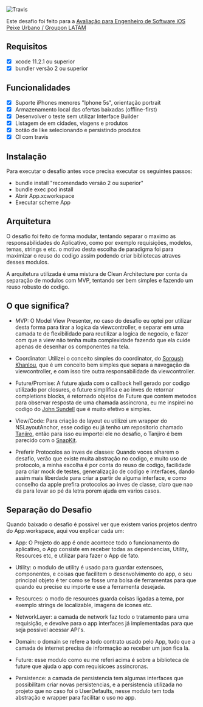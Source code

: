 ![Travis](https://travis-ci.org/JeanVinge/desafio-ios.svg?branch=master)

Este desafio foi feito para a [Avaliação para Engenheiro de Software iOS Peixe Urbano / Groupon LATAM](https://github.com/JeanVinge/desafio-ios/blob/master/Avaliacao.md)

## Requisitos

- [x] xcode 11.2.1 ou superior
- [x] bundler versão 2 ou superior

## Funcionalidades

- [x] Suporte iPhones menores "Iphone 5s", orientação portrait
- [x] Armazenamento local das ofertas baixadas (offline-first)
- [x] Desenvolver o teste sem utilizar Interface Builder
- [x] Listagem de em cidades, viagens e produtos
- [x] botão de like selecionando e persistindo produtos
- [x] CI com travis

## Instalação

Para executar o desafio antes voce precisa executar os seguintes passos:

- bundle install "recomendado versão 2 ou superior"
- bundle exec pod install
- Abrir App.xcworkspace
- Executar scheme App

## Arquitetura

O desafio foi feito de forma modular, tentando separar o maximo as responsabilidades do Aplicativo, como por exemplo requisições, modelos, temas, strings e etc. o motivo desta escolha de paradigma foi para maximizar o reuso do codigo assim podendo criar bibliotecas atraves desses modulos.

A arquitetura utilizada é uma mistura de Clean Architecture por conta da separação de modulos com MVP, tentando ser bem simples e fazendo um reuso robusto do codigo.

## O que significa?

- MVP: O Model View Presenter, no caso do desafio eu optei por utilizar desta forma para tirar a logica da viewcontroller, e separar em uma camada te de flexibilidade para reutilizar a logica de negocio, e fazer com que a view não tenha muita complexidade fazendo que ela cuide apenas de desenhar os componentes na tela.

- Coordinator: Utilizei o conceito simples do coordinator, do [Soroush Khanlou](https://www.youtube.com/watch?v=a1g3k3NObkE), que é um conceito bem simples que separa a navegação da viewcontroller, e com isso tire outra responsabilidade da viewcontroller.

- Future/Promise: A future ajuda com o callback hell gerado por codigo utilizado por closures, o future simplifica e ao inves de retornar completions blocks, é retornado objetos de Future que contem metodos para observar resposta de uma chamada assincrona, eu me inspirei no codigo do [John Sundell](https://www.swiftbysundell.com/articles/under-the-hood-of-futures-and-promises-in-swift/) que é muito efetivo e simples.

- View/Code: Para criação de layout eu utilizei um wrapper do NSLayoutAnchor, esse codigo eu já tenho um repositorio chamado [Tanjiro](https://github.com/JeanVinge/Tanjiro), então para isso eu importei ele no desafio, o Tanjiro é bem parecido com o [SnapKit](https://github.com/SnapKit/SnapKit).

- Preferir Protocolos ao inves de classes: Quando voces olharem o desafio, verão que existe muita abstração no codigo, e muito uso de protocolo, a minha escolha é por conta do reuso de codigo, facilidade para criar mock de testes, generalização de codigo e interfaces, dando assim mais liberdade para criar a partir de alguma interface, e como conselho da apple prefira protocolos ao inves de classe, claro que nao da para levar ao pé da letra porem ajuda em varios casos.

## Separação do Desafio

Quando baixado o desafio é possivel ver que existem varios projetos dentro do App.workspace, aqui vou explicar cada um:

- App: O Projeto do app é onde acontece todo o funcionamento do aplicativo, o App consiste em receber todas as dependencias, Utility, Resources etc, e utilizar para fazer o App de fato.

- Utility: o modulo de utility é usado para guardar extensoes, componentes, e coisas que facilitem o desenvolvimento do app, o seu principal objeto é ter como se fosse uma bolsa de ferramentas para que quando eu precise eu importe e use a ferramenta desejada.

- Resources: o modo de resources guarda coisas ligadas a tema, por exemplo strings de localizable, imagens de icones etc.

- NetworkLayer: a camada de network faz todo o tratamento para uma requisição, e devolve para o app interfaces já implementadas para que seja possivel acessar API's.

- Domain: o domain se refere a todo contrato usado pelo App, tudo que a camada de internet precisa de informação ao receber um json fica la.

- Future: esse modulo como eu me referi acima é sobre a biblioteca de future que ajuda o app com requisicoes assincronas.

- Persistence: a camada de persistencia tem algumas interfaces que possibilitam criar novas persistencias, e a persistencia utilizada no projeto que no caso foi o UserDefaults, nesse modulo tem toda abstração e wrapper para facilitar o uso no app.
